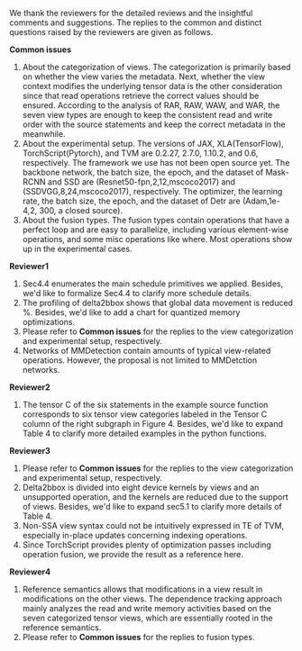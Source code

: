 We thank the reviewers for the detailed reviews and the insightful comments and suggestions. 
The replies to the common and distinct questions raised by the reviewers are given as follows.


**Common issues**
1. About the categorization of views. The categorization is primarily based on whether the view varies the metadata. Next, whether the view context modifies the underlying tensor data is the other consideration since that read operations retrieve the correct values should be ensured. According to the analysis of RAR, RAW, WAW, and WAR, the seven view types are enough to keep the consistent read and write order with the source statements and keep the correct metadata in the meanwhile.
2. About the experimental setup. The versions of JAX, XLA(TensorFlow), TorchScript(Pytorch), and TVM are 0.2.27, 2.7.0, 1.10.2, and 0.6, respectively. The framework we use has not been open source yet. The backbone network, the batch size, the epoch, and the dataset of Mask-RCNN and SSD are (Resnet50-fpn,2,12,mscoco2017) and (SSDVGG,8,24,mscoco2017), respectively. The optimizer, the learning rate, the batch size, the epoch, and the dataset of Detr are (Adam,1e-4,2, 300, a closed source).
3. About the fusion types. The fusion types contain operations that have a perfect loop and are easy to parallelize, including various element-wise operations, and some misc operations like where. Most operations show up in the experimental cases.


**Reviewer1**
1. Sec4.4 enumerates the main schedule primitives we applied. Besides, we'd like to formalize Sec4.4 to clarify more schedule details.
2.  The profiling of delta2bbox shows that global data movement is reduced %. Besides, we'd like to add a chart for quantized memory optimizations.
3. Please refer to **Common issues** for the replies to the view categorization and experimental setup, respectively.
4. Networks of MMDetection contain amounts of typical view-related operations. However, the proposal is not limited to MMDetction networks.


**Reviewer2**
1. The tensor C of the six statements in the example source function corresponds to six tensor view categories labeled in the Tensor C column of the right subgraph in Figure 4. Besides, we'd like to expand Table 4 to clarify more detailed examples in the python functions.


**Reviewer3**
1. Please refer to **Common issues** for the replies to the view categorization and experimental setup, respectively.
2. Delta2bbox is divided into eight device kernels by views and an unsupported operation, and the kernels are reduced due to the support of views. Besides, we'd like to expand sec5.1 to clarify more details of Table 4. 
3. Non-SSA view syntax could not be intuitively expressed in TE of TVM, especially in-place updates concerning indexing operations.
4. Since TorchScript provides plenty of optimization passes including operation fusion, we provide the result as a reference here.


**Reviewer4**
1. Reference semantics allows that modifications in a view result in modifications on the other views. The dependence tracking approach mainly analyzes the read and write memory activities based on the seven categorized tensor views, which are essentially rooted in the reference semantics.
2. Please refer to **Common issues** for the replies to fusion types.
